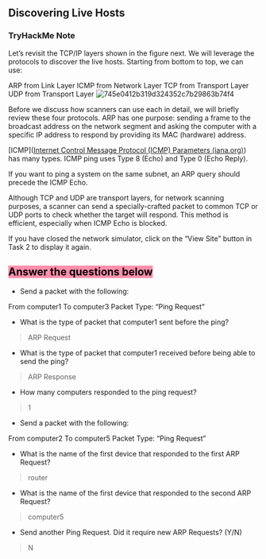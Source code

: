 ##  Discovering Live Hosts 


### TryHackMe Note


Let’s revisit the TCP/IP layers shown in the figure next. We will leverage the protocols to discover the live hosts. Starting from bottom to top, we can use:

ARP from Link Layer
ICMP from Network Layer
TCP from Transport Layer
UDP from Transport Layer
![745e0412b319d324352c7b29863b74f4](https://github.com/Taukir1515/Nmap/assets/65533124/766fa0d8-24f7-4364-ad51-551894fca238)



Before we discuss how scanners can use each in detail, we will briefly review these four protocols. ARP has one purpose: sending a frame to the broadcast address on the network segment and asking the computer with a specific IP address to respond by providing its MAC (hardware) address.

[ICMP]([Internet Control Message Protocol (ICMP) Parameters (iana.org)](https://www.iana.org/assignments/icmp-parameters/icmp-parameters.xhtml)) has many types. ICMP ping uses Type 8 (Echo) and Type 0 (Echo Reply).

If you want to ping a system on the same subnet, an ARP query should precede the ICMP Echo.

Although TCP and UDP are transport layers, for network scanning purposes, a scanner can send a specially-crafted packet to common TCP or UDP ports to check whether the target will respond. This method is efficient, especially when ICMP Echo is blocked.

If you have closed the network simulator, click on the “View Site” button in Task 2 to display it again.

## <mark style="background: #FF5582A6;">Answer the questions below</mark>

- Send a packet with the following:

From computer1
To computer3
Packet Type: “Ping Request”

- What is the type of packet that computer1 sent before the ping?

>ARP Request

- What is the type of packet that computer1 received before being able to send the ping?

>ARP Response

- How many computers responded to the ping request?
>1

- Send a packet with the following:

From computer2
To computer5
Packet Type: “Ping Request”

- What is the name of the first device that responded to the first ARP Request?

> router

- What is the name of the first device that responded to the second ARP Request?
> computer5


- Send another Ping Request. Did it require new ARP Requests? (Y/N)
> N
